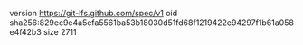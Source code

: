 version https://git-lfs.github.com/spec/v1
oid sha256:829ec9e4a5efa5561ba53b18030d51fd68f1219422e94297f1b61a058e4f42b3
size 2711
